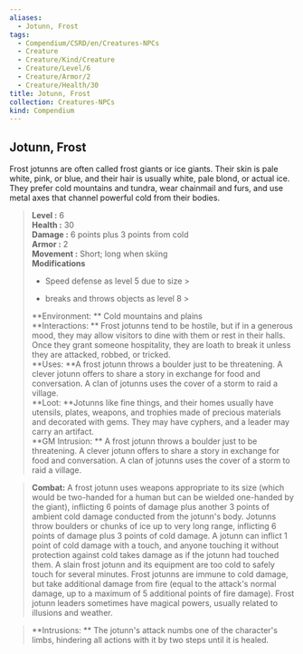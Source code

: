```yaml
---
aliases:
  - Jotunn, Frost
tags:
  - Compendium/CSRD/en/Creatures-NPCs
  - Creature
  - Creature/Kind/Creature
  - Creature/Level/6
  - Creature/Armor/2
  - Creature/Health/30
title: Jotunn, Frost
collection: Creatures-NPCs
kind: Compendium
---
```

## Jotunn, Frost  
Frost jotunns are often called frost giants or ice giants. Their skin is pale white, pink, or blue, and their hair is usually white, pale blond, or actual ice. They prefer cold mountains and tundra, wear chainmail and furs, and use metal axes that channel powerful cold from their bodies.  

  
> **Level :** 6  
> **Health :** 30  
> **Damage :** 6 points plus 3 points from cold  
> **Armor :** 2  
> **Movement :** Short; long when skiing  
> **Modifications**  
>- Speed defense as level 5 due to size >
>  
>- breaks and throws objects as level 8 >
>  
> **Environment: ** Cold mountains and plains  
> **Interactions: ** Frost jotunns tend to be hostile, but if in a generous mood, they may allow visitors to dine with them or rest in their halls. Once they grant someone hospitality, they are loath to break it unless they are attacked, robbed, or tricked.  
> **Uses: **A frost jotunn throws a boulder just to be threatening. A clever jotunn offers to share a story in exchange for food and conversation. A clan of jotunns uses the cover of a storm to raid a village.  
> **Loot: **Jotunns like fine things, and their homes usually have utensils, plates, weapons, and trophies made of precious materials and decorated with gems. They may have cyphers, and a leader may carry an artifact.  
> **GM Intrusion: ** A frost jotunn throws a boulder just to be threatening. A clever jotunn offers to share a story in exchange for food and conversation. A clan of jotunns uses the cover of a storm to raid a village.  

> **Combat:** 
> A frost jotunn uses weapons appropriate to its size (which would be two-handed for a human but can be wielded one-handed by the giant), inflicting 6 points of damage plus another 3 points of ambient cold damage conducted from the jotunn's body. Jotunns throw boulders or chunks of ice up to very long range, inflicting 6 points of damage plus 3 points of cold damage. 
A jotunn can inflict 1 point of cold damage with a touch, and anyone touching it without protection against cold takes damage as if the jotunn had touched them. A slain frost jotunn and its equipment are too cold to safely touch for several minutes. 
Frost jotunns are immune to cold damage, but take additional damage from fire (equal to the attack's normal damage, up to a maximum of 5 additional points of fire damage). 
Frost jotunn leaders sometimes have magical powers, usually related to illusions and weather.  
  

> **Intrusions: ** 
> The jotunn's attack numbs one of the character's limbs, hindering all actions with it by two steps until it is healed.  
